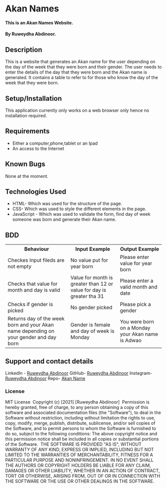 # Akan Names
#### This is an Akan Names Website.
#### By Ruweydha Abdinoor.
## Description
This is a website that generates an Akan name for the user depending on the day of the week that they were born and their gender. The user needs to enter the details of the day that they were born and the Akan name is generated. It contains a table to refer to for those who know the day of the week that they were born.
## Setup/Installation 
This application currently only works on a web browser only hence no installation required.

## Requirements
* Either a computer,phone,tablet or an Ipad
* An access to the Internet

## Known Bugs
None at the moment.
## Technologies Used
* HTML- Which was used for the structure of the page.
* CSS- Which was used to style the different elements in the page.
* JavaScript - Which was used to validate the form, find day of week someone was born and generate their Akan name.

## BDD

<table>
        <tr>
            <th>Behaviour</th>
            <th>Input Example</th>
            <th>Output Example</th>
        </tr>
        <tr>
            <td>Checkes Input fileds are not empty</td>
            <td>No value put for year born</td>
            <td>Please enter value for year born</td>
        </tr>
        <tr>
            <td>Checks that value for month and day is valid</td>
            <td>Value for month is greater than 12 or value for day is greater tha 31</td>
            <td>Please enter a valid month and date</td>
        </tr>
        <tr>
            <td>Checks if gender is picked</td>
            <td> No gender picked</td>
            <td>Please pick a gender</td>
        </tr>
        <tr>
            <td>Returns day of the week born and your Akan name depending on your gender and day born</td>
            <td>Gender is female and day of week is Monday</td>
            <td>You were born on a Monday your Akan name is Adwao </td>
        </tr>
</table>
    
## Support and contact details
LinkedIn - [Ruweydha Abdinoor](https://www.linkedin.com/in/ruweydha-abdinoor-859921224/)
 GitHub- [Ruweydha Abdinoor](https://github.com/Ruweydha)
 Instagram- [Ruweydha Abdinoor](https://www.instagram.com/_.ruweydha._/)
 Repo- [Akan Name](https://ruweydha.github.io/Akan-Names/)
 

### License
MIT License
​
Copyright (c) [2021] [Ruweydha Abdinoor]
​
Permission is hereby granted, free of charge, to any person obtaining a copy
of this software and associated documentation files (the "Software"), to deal
in the Software without restriction, including without limitation the rights
to use, copy, modify, merge, publish, distribute, sublicense, and/or sell
copies of the Software, and to permit persons to whom the Software is
furnished to do so, subject to the following conditions:
​
The above copyright notice and this permission notice shall be included in all
copies or substantial portions of the Software.
​
THE SOFTWARE IS PROVIDED "AS IS", WITHOUT WARRANTY OF ANY KIND, EXPRESS OR
IMPLIED, INCLUDING BUT NOT LIMITED TO THE WARRANTIES OF MERCHANTABILITY,
FITNESS FOR A PARTICULAR PURPOSE AND NONINFRINGEMENT. IN NO EVENT SHALL THE
AUTHORS OR COPYRIGHT HOLDERS BE LIABLE FOR ANY CLAIM, DAMAGES OR OTHER
LIABILITY, WHETHER IN AN ACTION OF CONTRACT, TORT OR OTHERWISE, ARISING FROM,
OUT OF OR IN CONNECTION WITH THE SOFTWARE OR THE USE OR OTHER DEALINGS IN THE
SOFTWARE.
